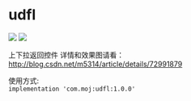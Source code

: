 # udfl
![](https://img.shields.io/badge/jcenter-v1.0.0-519dd9.svg)
![](https://img.shields.io/badge/platform-android-lightgrey.svg)  

上下拉返回控件
详情和效果图请看：http://blog.csdn.net/m5314/article/details/72991879

使用方式:  
`
implementation 'com.moj:udfl:1.0.0'
`

